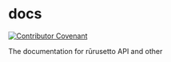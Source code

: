 # docs

[![Contributor Covenant](https://img.shields.io/badge/Contributor%20Covenant-2.0-4baaaa.svg)](code_of_conduct.md)

The documentation for rūrusetto API and other
